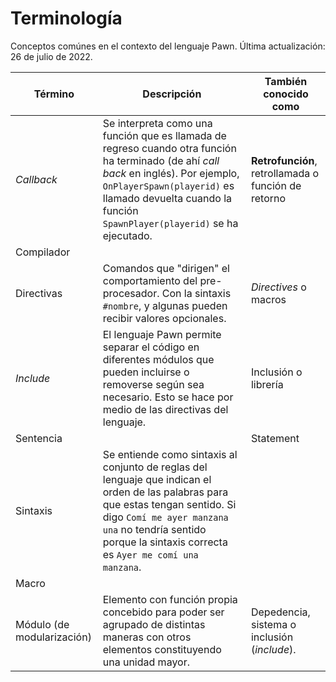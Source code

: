 # Terminología

Conceptos comúnes en el contexto del lenguaje Pawn.
Última actualización: 26 de julio de 2022.

| Término | Descripción | También conocido como |
| --- | --- | --- |
| *Callback* | Se interpreta como una función que es llamada de regreso cuando otra función ha terminado (de ahí *call back* en inglés). Por ejemplo, `OnPlayerSpawn(playerid)` es llamado devuelta cuando la función `SpawnPlayer(playerid)` se ha ejecutado.  | **Retrofunción**, retrollamada o función de retorno |
| Compilador | | |
| Directivas | Comandos que "dirigen" el comportamiento del pre-procesador. Con la sintaxis `#nombre`, y algunas pueden recibir valores opcionales. | *Directives* o macros |
| *Include* | El lenguaje Pawn permite separar el código en diferentes módulos que pueden incluirse o removerse según sea necesario. Esto se hace por medio de las directivas del lenguaje. | Inclusión o librería |
| Sentencia | | Statement |
| Sintaxis | Se entiende como sintaxis al conjunto de reglas del lenguaje que indican el orden de las palabras para que estas tengan sentido. Si digo `Comí me ayer manzana una` no tendría sentido porque la sintaxis correcta es `Ayer me comí una manzana`. | |
| Macro | | |
| Módulo (de modularización) | Elemento con función propia concebido para poder ser agrupado de distintas maneras con otros elementos constituyendo una unidad mayor. | Depedencia, sistema o inclusión (*include*). |
